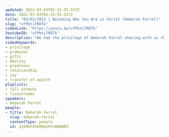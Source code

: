 ```yaml
---
updated: 2022-03-03T02:31:55.537Z
date: 2022-03-03T02:31:55.537Z
title: "03/02/2022 | Becoming Who You Are in Christ (Deborah Ferrel)"
slug: "vfPbti7RDTk"
videoLink: "https://youtu.be/vfPbti7RDTk"
YoutubeID: "vfPbti7RDTk"
description: "We had the privilege of Deborah Ferrel sharing with us this evening the idea of becoming what God called us to be. Like she mentions, all of God's promises and the gifts he has promised us are within the Bible. God has destined you for greatness and the best way to get to where God wants us is to grow our relationship with him. Deborah shares an example of how God called her to be a teacher. While she never thought she would become a teacher, she learned to enjoy teaching because that was God's plan for her. You might wonder why God calls you to a specific industry, he has the perfect plan for your life and you will even enjoy what he has for you."
videoKeywords:
- privilege
- promises
- gifts
- destiny
- greatness
- relationship
- joy
- transfer of wealth
playlists:
- full sermons
- livestreams
speakers:
- Deborah Ferrel
people:
- title: Deborah Ferrel
  slug: deborah-ferrel
  contentType: people
  id: 3ySMwt4Ym5MqnhFxbN8QR2
---
```

